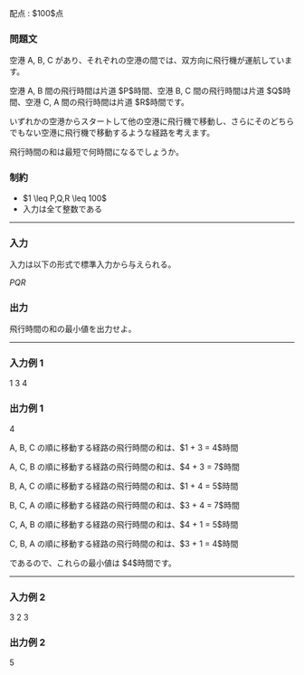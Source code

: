
<div>

<span>

<span>

<p>
配点 : $100$点
</p>

<div>

<section>

### **問題文**

<p>
空港 A, B, C があり、それぞれの空港の間では、双方向に飛行機が運航しています。
</p>

<p>
空港 A, B 間の飛行時間は片道 $P$時間、空港 B, C 間の飛行時間は片道 $Q$時間、空港 C, A 間の飛行時間は片道 $R$時間です。
</p>

<p>
いずれかの空港からスタートして他の空港に飛行機で移動し、さらにそのどちらでもない空港に飛行機で移動するような経路を考えます。
</p>

<p>
飛行時間の和は最短で何時間になるでしょうか。
</p>

</section>

</div>

<div>

<section>

### **制約**

<ul>

<li>
$1 \leq P,Q,R \leq 100$
</li>

<li>
入力は全て整数である
</li>

</ul>

</section>

</div>

---

<div>

<div>

<section>

### **入力**

<p>
入力は以下の形式で標準入力から与えられる。
</p>

<div>

$P$$Q$$R$
</div>

</section>

</div>

<div>

<section>

### **出力**

<p>
飛行時間の和の最小値を出力せよ。
</p>

</section>

</div>

</div>

---

<div>

<section>

### **入力例 1**

<div>

1 3 4

</div>

</section>

</div>

<div>

<section>

### **出力例 1**

<div>

4

</div>

<p>
A, B, C の順に移動する経路の飛行時間の和は、$1 + 3 = 4$時間
</p>

<p>
A, C, B の順に移動する経路の飛行時間の和は、$4 + 3 = 7$時間
</p>

<p>
B, A, C の順に移動する経路の飛行時間の和は、$1 + 4 = 5$時間
</p>

<p>
B, C, A の順に移動する経路の飛行時間の和は、$3 + 4 = 7$時間
</p>

<p>
C, A, B の順に移動する経路の飛行時間の和は、$4 + 1 = 5$時間
</p>

<p>
C, B, A の順に移動する経路の飛行時間の和は、$3 + 1 = 4$時間
</p>

<p>
であるので、これらの最小値は $4$時間です。
</p>

</section>

</div>

---

<div>

<section>

### **入力例 2**

<div>

3 2 3

</div>

</section>

</div>

<div>

<section>

### **出力例 2**

<div>

5

</div>

</section>

</div>

</span>

</span>

</div>
